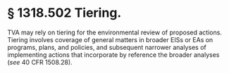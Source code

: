 # § 1318.502   Tiering.

TVA may rely on tiering for the environmental review of proposed actions. Tiering involves coverage of general matters in broader EISs or EAs on programs, plans, and policies, and subsequent narrower analyses of implementing actions that incorporate by reference the broader analyses (*see* 40 CFR 1508.28).






